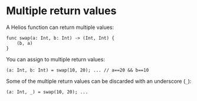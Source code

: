 # Multiple return values

A Helios function can return multiple values:

```helios
func swap(a: Int, b: Int) -> (Int, Int) {
    (b, a)
}
```

You can assign to multiple return values:

```helios
(a: Int, b: Int) = swap(10, 20); ... // a==20 && b==10
```

Some of the multiple return values can be discarded with an underscore (`_`):

```helios
(a: Int, _) = swap(10, 20); ...
```